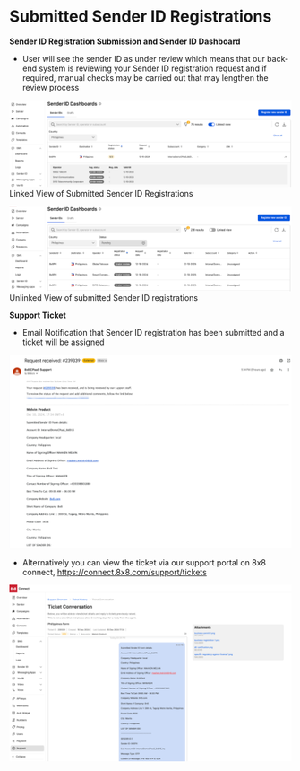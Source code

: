# Submitted Sender ID Registrations

**Sender ID Registration Submission and Sender ID Dashboard**

* User will see the sender ID as under review which means that our back-end system is reviewing your Sender ID registration request and if required, manual checks may be carried out that may lengthen the review process

![Linked View of Submitted Sender ID Registrations](../images/00a34df43026cf87e59795071b3d2c0ced5e246f11c26b92d660ed07dedd47eb-unnamed_11.png)Linked View of Submitted Sender ID Registrations

![Unlinked View of submitted Sender ID registrations](../images/bc67bbdc54d41dafdf761dac0452d5cf0855596d2aba6f6654be35e7b88e0af0-unnamed_12.png)Unlinked View of submitted Sender ID registrations

**Support Ticket**

* Email Notification that Sender ID registration has been submitted and a ticket will be assigned

![](../images/61247d3ec43d686b22228958974aa9880525459532c877970d13a8d3c74b39d6-unnamed_13.png)

* Alternatively you can view the ticket via our support portal on 8x8 connect, <https://connect.8x8.com/support/tickets>

![](../images/8a05452948dfb06b4d414f76d9911cbc6b88de9b74af835314e663a20a244609-Ticketconvo.png)
